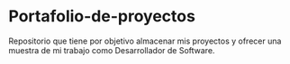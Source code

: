 # Portafolio-de-proyectos
Repositorio que tiene por objetivo almacenar mis proyectos y ofrecer una muestra de mi trabajo como Desarrollador de Software.
